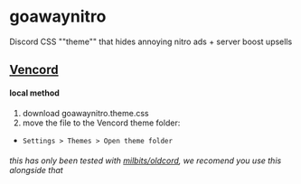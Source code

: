 # goawaynitro

Discord CSS ""theme"" that hides annoying nitro ads + server boost upsells

## [Vencord](https://github.com/Vendicated/Vencord)

#### local method

1. download goawaynitro.theme.css
2. move the file to the Vencord theme folder:

- `Settings > Themes > Open theme folder`

###### this has only been tested with [milbits/oldcord](https://github.com/milbits/oldcord), we recomend you use this alongside that